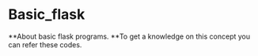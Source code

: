 # Basic_flask
**About basic flask programs. 
**To get a knowledge on this concept you can refer these codes.
